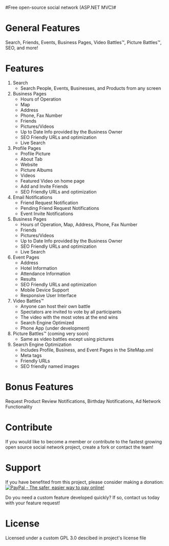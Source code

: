 #Free open-source social network (ASP.NET MVC)#



General Features
=========
Search, Friends, Events, Business Pages, Video Battles™, Picture Battles™, SEO, and more!

Features
=========
1. Search
    *   Search People, Events, Businesses, and Products from any screen   
2. Business Pages
    *   Hours of Operation
    *   Map
    *   Address
    *   Phone, Fax Number
    *   Friends
    *   Pictures/Videos
    *   Up to Date Info provided by the Business Owner 
    *   SEO Friendly URLs and optimization
    *   Live Search
3. Profile Pages
    *    Profile Picture
    *    About Tab
    *    Website
    *    Picture Albums
    *    Videos
    *    Featured Video on home page
    *    Add and Invite Friends
    *    SEO Friendly URLs and optimization 
4. Email Notifications
    *    Friend Request Notification
    *    Pending Friend Request Notifications
    *    Event Invite Notifications
5. Business Pages
    *    Hours of Operation, Map, Address, Phone, Fax Number
    *    Friends
    *    Pictures/Videos
    *    Up to Date Info provided by the Business Owner 
    *    SEO Friendly URLs and optimization
    *    Live Search
6. Event Pages 
    *    Address
    *    Hotel Information
    *    Attendance Information
    *    Results
    *    SEO Friendly URLs and optimization
    *    Mobile Device Support
    *    Responsive User Interface
7. Video Battles™
    *    Anyone can host their own battle
    *    Spectators are invited to vote by all participants
    *    The video with the most votes at the end wins
    *    Search Engine Optimized
    *    Phone App (under development)
8. Picture Battles™ (coming very soon)
    *    Same as video battles except using pictures
9. Search Engine Optimization
    *    Includes Profile, Business, and Event Pages in the SiteMap.xml
    *    Meta tags
    *    Friendly URLs
    *    SEO friendly named images

Bonus Features
=========
Request Product Review Notifications, Birthday Notifications, Ad Network Functionality

Contribute
===========
If you would like to become a member or contribute to the fastest growing open source social network project, create a fork or contact the team!

Support
===========
If you have benefited from this project, please consider making a donation:<br>
<a href="https://www.paypal.com/cgi-bin/webscr?cmd=_s-xclick&hosted_button_id=HV5PM336G96B2"><img src="https://www.paypalobjects.com/en_US/i/btn/btn_donate_LG.gif" border="0" alt="PayPal - The safer, easier way to pay online!"></img></a>

Do you need a custom feature developed quickly? If so, contact us today with your feature request!

License
===========
Licensed under a custom GPL 3.0 descibed in project's license file
